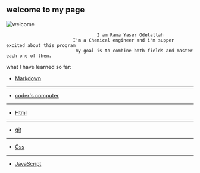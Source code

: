 ## welcome to my page 

![welcome](https://gilmour.com/wp-content/uploads/2018/03/growing-sunflowers.jpg)

                                      I am Rama Yaser Odetallah 
                             I'm a Chemical engineer and i'm supper excited about this program 
                              my goal is to combine both fields and master each one of them.


what I have learned so far:
 
- [Markdown](https://ramayaser66.github.io/reading-notes-/marckdown) 
---------------------------------------------------------------------------------
- [coder's computer](https://ramayaser66.github.io/reading-notes-/coder's%20computer)
-------------------------------------------------------------------------------------
- [Html](https://ramayaser66.github.io/reading-notes-/HTML)
----------------------------------------------------------------------
- [git](https://ramayaser66.github.io/reading-notes-/git)
______________________________________________________________________________
- [Css](https://ramayaser66.github.io/reading-notes-/css)
-------------------------------------------------------------------------
- [JavaScript]()
